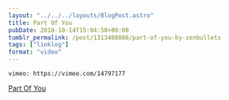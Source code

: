 ```yaml
---
layout: "../../../layouts/BlogPost.astro"
title: Part Of You
pubDate: 2010-10-14T15:04:58+00:00
tumblr_permalink: /post/1313400886/part-of-you-by-zenbullets
tags: ["linklog"]
format: "video"
---
```


`vimeo: https://vimeo.com/14797177`

[Part Of You][1]

[1]: https://vimeo.com/14797177
